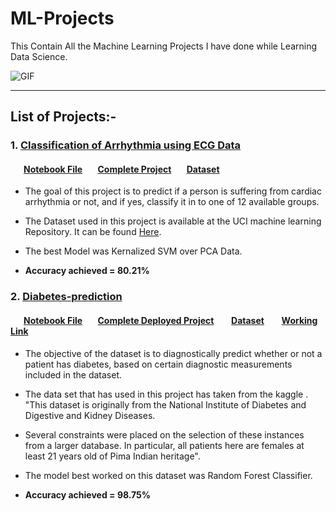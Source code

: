 # ML-Projects
This Contain All the Machine Learning Projects I have done while Learning Data Science.

<img alt="GIF" src="https://media.geeksforgeeks.org/wp-content/cdn-uploads/20200724221635/5-Machine-Learning-Project-Ideas-for-Beginners.png"/>
<hr>

## List of Projects:- 
### 1. [Classification of Arrhythmia using ECG Data](https://github.com/shsarv/Machine-Learning-Projects/tree/main/Classification%20of%20Arrhythmia)

#### &ensp;&ensp;&ensp;[Notebook File](https://github.com/shsarv/Machine-Learning-Projects/blob/main/Classification%20of%20Arrhythmia/final%20with%20pca.ipynb) &ensp;&ensp;&ensp;[Complete Project](https://github.com/shsarv/Project-Arrhythmia) &ensp;&ensp;&ensp;[Dataset](https://github.com/shsarv/Machine-Learning-Projects/blob/main/Classification%20of%20Arrhythmia/Data/arrhythmia.csv)

- The goal of this project is to predict if a person is suffering from cardiac arrhythmia or not, and if yes, classify it in to one of 12 available groups.

- The Dataset used in this project is available at the UCI machine learning Repository. It can be found [Here](https://archive.ics.uci.edu/ml/datasets/Arrhythmia).

- The best Model was Kernalized SVM over PCA Data.

- **Accuracy achieved = 80.21%**

### 2. [Diabetes-prediction](https://github.com/shsarv/Machine-Learning-Projects/tree/main/Diabetes%20Prediction)

#### &ensp;&ensp;&ensp;[Notebook File](https://github.com/shsarv/Machine-Learning-Projects/blob/main/Diabetes%20Prediction/Diabetes%20Classification.ipynb) &ensp;&ensp;&ensp;[Complete Deployed Project](https://github.com/shsarv/Diabetes-prediction) &ensp;&ensp;&ensp; [Dataset](https://github.com/shsarv/Machine-Learning-Projects/tree/main/Diabetes%20Prediction/dataset) &ensp;&ensp;&ensp; [Working Link](https://sarvdiabetes-predictions.herokuapp.com/)
- The objective of the dataset is to diagnostically predict whether or not a patient has diabetes, based on certain diagnostic measurements included in the dataset.

- The data set that has used in this project has taken from the kaggle . "This dataset is originally from the National Institute of Diabetes and Digestive and Kidney Diseases.  

- Several constraints were placed on the selection of these instances from a larger database. In particular, all patients here are females at least 21 years old of Pima Indian heritage".

- The model best worked on this dataset was Random Forest Classifier.

- **Accuracy achieved = 98.75%**

